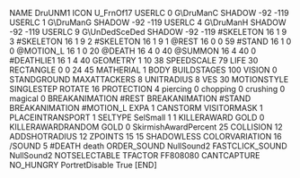 NAME DruUNM1
ICON U_FrnOf17
USERLC 			0 G\DruManC SHADOW -92 -119
USERLC 			1 G\DruManG SHADOW -92 -119
USERLC 			4 G\DruManH SHADOW -92 -119
USERLC 			9 G\UnDedSceDed SHADOW -92 -119
#SKELETON               16 1 9 3
#SKELETON               16 1 9 2
#SKELETON               16 1 9 1
@REST      16 0 0 59
#STAND     16 1 0 0
@MOTION_L  16 1 0 20
@DEATH     16 4 0 40
@SUMMON     16 4 40 0 
#DEATHLIE1 16 1 4 40
GEOMETRY 1 10 38
SPEEDSCALE 79
LIFE     30
RECTANGLE 0 0 24 45
MATHERIAL 1 BODY
BUILDSTAGES 100
VISION 0
STANDGROUND
MAXATTACKERS 8
UNITRADIUS 8
VES 30
MOTIONSTYLE SINGLESTEP
ROTATE 16
PROTECTION 4 piercing 0 chopping 0 crushing 0 magical 0
BREAKANIMATION #REST
BREAKANIMATION #STAND
BREAKANIMATION #MOTION_L
EXPA 1
CANSTORM
VISITORMASK 1
PLACEINTRANSPORT 1
SELTYPE SelSmall 1 1
KILLERAWARD             GOLD 0
KILLERAWARDRANDOM       GOLD 0
SkirmishAwardPercent 25
COLLISION 12
ADDSHOTRADIUS 12
ZPOINTS 15 15
SHADOWLESS
COLORVARIATION 16
/SOUND 5 #DEATH death
ORDER_SOUND NullSound2
FASTCLICK_SOUND NullSound2
NOTSELECTABLE
TFACTOR FF808080
CANTCAPTURE
NO_HUNGRY
PortretDisable True
[END]
